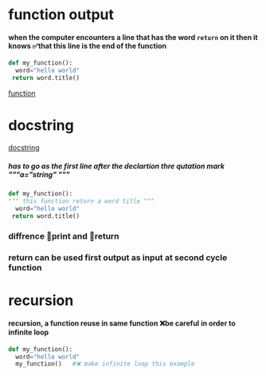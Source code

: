 # function output

#### when the computer encounters a line that has the word `return` on it then it knows ✅that this line is the end of the function

```python
def my_function():
  word="hello world"
 return word.title()
  ```
[function](https://raw.githubusercontent.com/wer340/python-angelayu/main/day-10/image/outputaa_function.png)

# docstring
[docstring](https://raw.githubusercontent.com/wer340/python-angelayu/main/day-10/image/docstring.png)
##### has to go as the first line after the declartion  thre qutation mark """a="string" """
```python
def my_function():
""" this function return a word title """
  word="hello world"
 return word.title()
 ```
 ### diffrence  💎print and 💎return
### return  can be used first output as input at second cycle function

# recursion
#### recursion, a function reuse in same function ❌be careful in order to infinite loop
```python
def my_function():
  word="hello world"
  my_function()   #❌ make infinite loop this example 
  ```
